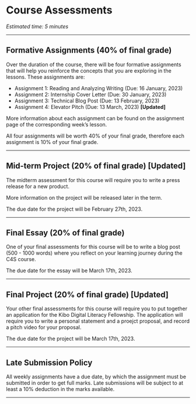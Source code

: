 # Course Assessments
*Estimated time: 5 minutes*

---

## Formative Assignments (40% of final grade)

Over the duration of the course, there will be four formative assignments that will help you reinforce the concepts that you are exploring in the lessons. These assignments are:

- Assignment 1: Reading and Analyzing Writing (Due: 16 January, 2023)
- Assignment 2: Internship Cover Letter (Due: 30 January, 2023)
- Assignment 3: Technical Blog Post (Due: 13 February, 2023)
- Assignment 4: Elevator Pitch (Due: 13 March, 2023) **[Updated]**

More information about each assignment can be found on the assignment page of the corresponding week’s lesson.

All four assignments will be worth 40% of your final grade, therefore each assignment is 10% of your final grade.

---

## Mid-term Project (20% of final grade) **[Updated]**

The midterm assessment for this course will require you to write a press release for a new product.

More information on the project will be released later in the term. 

The due date for the project will be February 27th, 2023.

---

## Final Essay (20% of final grade)

One of your final assessments for this course will be to write a blog post (500 - 1000 words) where you reflect on your learning journey during the C4S course.

The due date for the essay will be March 17th, 2023.

---

## Final Project (20% of final grade) **[Updated]**

Your other final assessments for this course will require you to put together an application for the Kibo Digital Literacy Fellowship. The application will require you to write a personal statement and a proejct proposal, and record a pitch video for your proposal.

The due date for the project will be March 17th, 2023.

---

## Late Submission Policy

All weekly assignments have a due date, by which the assignment must be submitted in order to get full marks. Late submissions will be subject to at least a 10% deduction in the marks available. 

---

